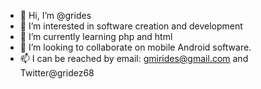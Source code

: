- 👋 Hi, I’m @grides
- 👀 I’m interested in software creation and development
- 🌱 I’m currently learning php and html
- 💞️ I’m looking to collaborate on mobile Android software. 
- 📫 I can be reached by email: gmirides@gmail.com and Twitter@gridez68

<!---
grides/grides is a ✨ special ✨ repository because its `README.md` (this file) appears on your GitHub profile.
You can click the Preview link to take a look at your changes.
--->
